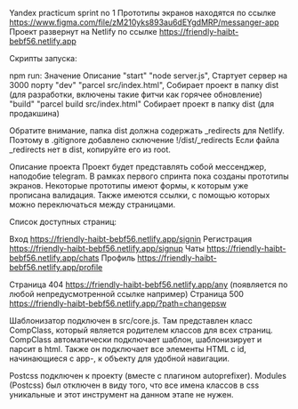 Yandex practicum sprint no 1
Прототипы экранов находятся по ссылке https://www.figma.com/file/zM210yks893au6dEYgdMRP/messanger-app
Проект развернут на Netlify по ссылке https://friendly-haibt-bebf56.netlify.app

Скрипты запуска:

npm run:    Значение                            Описание
"start"     "node server.js",                   Стартует сервер на 3000 порту
"dev"       "parcel src/index.html",            Собирает проект в папку dist (для разработки, включены такие фитчи как горячее обновление)
"build"     "parcel build src/index.html"       Собирает проект в папку dist (для продакшина)

Обратите внимание, папка dist должна содержать _redirects для Netlify. Поэтому в .gitignore добавлено сключение !/dist/_redirects
Если файла _redirects нет в dist, копируйте его из root. 


Описание проекта
Проект будет представлять собой мессенджер, наподобие telegram. В рамках первого спринта пока созданы прототипы экранов.
Некоторые прототипы имеют формы, к которым уже прописана валидация. Также имеются ссылки, с помощью которых можно переключаться
между страницами. 

Список доступных страниц:

Вход            https://friendly-haibt-bebf56.netlify.app/signin
Регистрация     https://friendly-haibt-bebf56.netlify.app/signup
Чаты            https://friendly-haibt-bebf56.netlify.app/chats
Профиль         https://friendly-haibt-bebf56.netlify.app/profile          

Страница 404    https://friendly-haibt-bebf56.netlify.app/any (появляется по любой непредусмотренной ссылке например)
Страница 500    https://friendly-haibt-bebf56.netlify.app/?path=changepsw

Шаблонизатор подключен в src/core.js. Там представлен класс CompClass, который является родителем классов для всех страниц. 
CompClass автоматически подключает шаблон, шаблонизирует и парсит в html. 
Также он подключает все элементы HTML с id, начинающиеся с app-, к объекту для удобной навигации.

Postcss подключен к проекту (вместе с плагином autoprefixer). Modules (Postcss) был отключен в виду того, что 
все имена классов в css уникальные и этот инструмент на данном этапе не нужен.   